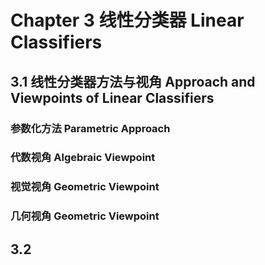 # Chapter 3 线性分类器 Linear Classifiers

## 3.1 线性分类器方法与视角 Approach and Viewpoints of Linear Classifiers

### 参数化方法 Parametric Approach

### 代数视角 Algebraic Viewpoint

### 视觉视角 Geometric Viewpoint

### 几何视角 Geometric Viewpoint

## 3.2 